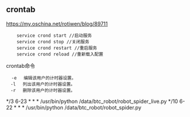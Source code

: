 ## crontab

https://my.oschina.net/rotiwen/blog/89711

```
    service crond start //启动服务
    service crond stop //关闭服务
    service crond restart //重启服务
    service crond reload //重新载入配置
```

crontab命令

```
  -e 　编辑该用户的计时器设置。 
　-l 　列出该用户的计时器设置。 
　-r 　删除该用户的计时器设置。
```
  

*/3 6-23 * * * /usr/bin/python /data/btc_robot/robot_spider_live.py
*/10 6-22 * * * /usr/bin/python /data/btc_robot/robot_spider.py